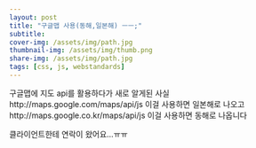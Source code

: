 ```yaml
---
layout: post
title: "구글맵 사용(동해,일본해) ㅡㅡ;"
subtitle: 
cover-img: /assets/img/path.jpg
thumbnail-img: /assets/img/thumb.png
share-img: /assets/img/path.jpg
tags: [css, js, webstandards]
---
```

<div class="entry-content">
    <p>구글맵에 지도 api를 활용하다가 새로 알게된 사실<br>
    http://maps.google.com/maps/api/js 이걸 사용하면 일본해로 나오고<span id="more-344"></span><br>
    http://maps.google.co.kr/maps/api/js 이걸 사용하면 동해로 나옵니다</p>
    <p>클라이언트한테 연락이 왔어요…ㅠㅠ</p>
</div>